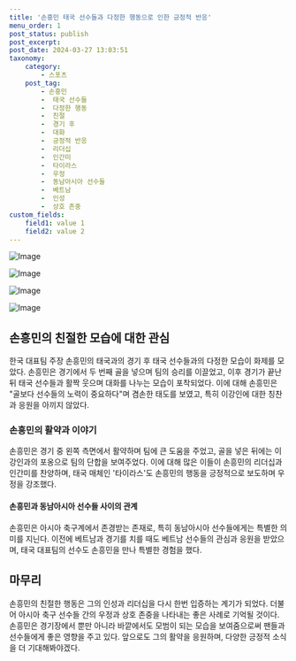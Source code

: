 ```yaml
---
title: '손흥민 태국 선수들과 다정한 행동으로 인한 긍정적 반응'
menu_order: 1
post_status: publish
post_excerpt: 
post_date: 2024-03-27 13:03:51
taxonomy:
    category:
        - 스포츠
    post_tag:
        - 손흥민
        -  태국 선수들
        -  다정한 행동
        -  친절
        -  경기 후
        -  대화
        -  긍정적 반응
        -  리더십
        -  인간미
        -  타이라스
        -  우정
        -  동남아시아 선수들
        -  베트남
        -  인성
        -  상호 존중
custom_fields:
    field1: value 1
    field2: value 2
---
```


![Image](https://imgnews.pstatic.net/image/311/2024/03/27/0001707343_001_20240327084501327.jpg?type=w647)

![Image](https://imgnews.pstatic.net/image/311/2024/03/27/0001707343_002_20240327084501379.jpg?type=w647)

![Image](https://imgnews.pstatic.net/image/311/2024/03/27/0001707343_003_20240327084501418.jpg?type=w647)

![Image](https://imgnews.pstatic.net/image/311/2024/03/27/0001707343_004_20240327084501463.jpg?type=w647)

## 손흥민의 친절한 모습에 대한 관심
한국 대표팀 주장 손흥민의 태국과의 경기 후 태국 선수들과의 다정한 모습이 화제를 모았다. 손흥민은 경기에서 두 번째 골을 넣으며 팀의 승리를 이끌었고, 이후 경기가 끝난 뒤 태국 선수들과 활짝 웃으며 대화를 나누는 모습이 포착되었다. 이에 대해 손흥민은 "골보다 선수들의 노력이 중요하다"며 겸손한 태도를 보였고, 특히 이강인에 대한 칭찬과 응원을 아끼지 않았다.
### 손흥민의 활약과 이야기
손흥민은 경기 중 왼쪽 측면에서 활약하며 팀에 큰 도움을 주었고, 골을 넣은 뒤에는 이강인과의 포옹으로 팀의 단합을 보여주었다. 이에 대해 많은 이들이 손흥민의 리더십과 인간미를 찬양하며, 태국 매체인 '타이라스'도 손흥민의 행동을 긍정적으로 보도하며 우정을 강조했다.
#### 손흥민과 동남아시아 선수들 사이의 관계
손흥민은 아시아 축구계에서 존경받는 존재로, 특히 동남아시아 선수들에게는 특별한 의미를 지닌다. 이전에 베트남과 경기를 치를 때도 베트남 선수들의 관심과 응원을 받았으며, 태국 대표팀의 선수도 손흥민을 만나 특별한 경험을 했다.
## 마무리
손흥민의 친절한 행동은 그의 인성과 리더십을 다시 한번 입증하는 계기가 되었다. 더불어 아시아 축구 선수들 간의 우정과 상호 존중을 나타내는 좋은 사례로 기억될 것이다. 손흥민은 경기장에서 뿐만 아니라 바깥에서도 모범이 되는 모습을 보여줌으로써 팬들과 선수들에게 좋은 영향을 주고 있다. 앞으로도 그의 활약을 응원하며, 다양한 긍정적 소식을 더 기대해봐야겠다.
